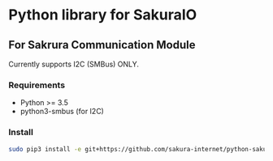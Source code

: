 # Python library for SakuraIO

## For Sakrura Communication Module

Currently supports I2C (SMBus) ONLY.


### Requirements

* Python >= 3.5
* python3-smbus (for I2C)


### Install

```bash
sudo pip3 install -e git+https://github.com/sakura-internet/python-sakuraio.git#egg=python-sakuraio
```
